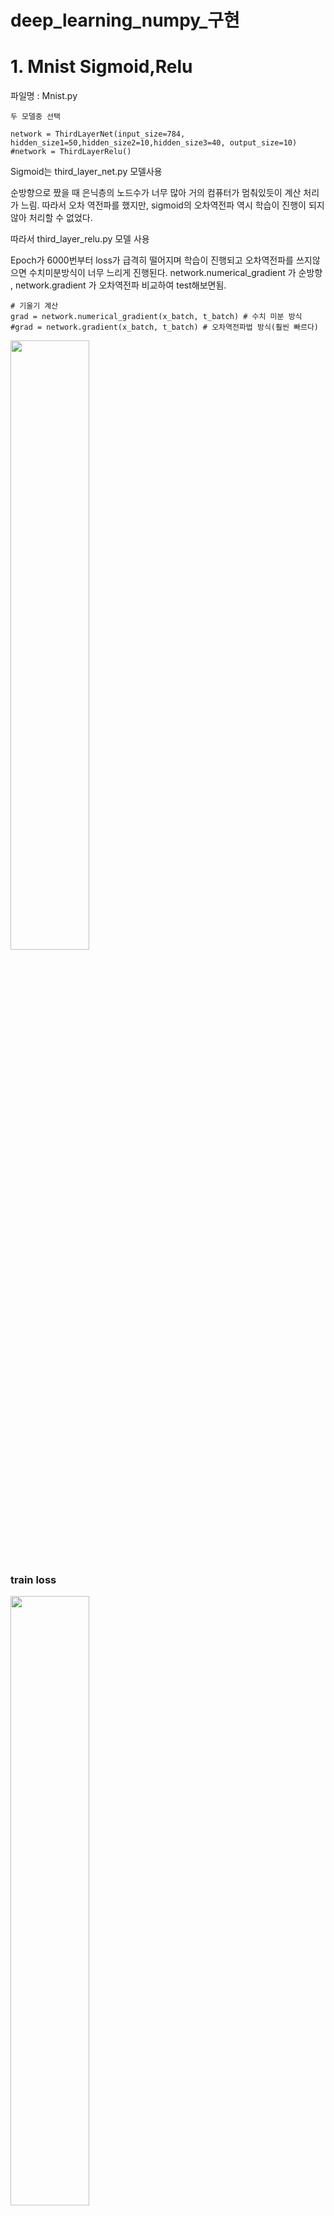 # deep_learning_numpy_구현

# 1. Mnist Sigmoid,Relu

파일명 : Mnist.py
  
    두 모델중 선택 
    
    network = ThirdLayerNet(input_size=784, hidden_size1=50,hidden_size2=10,hidden_size3=40, output_size=10)
    #network = ThirdLayerRelu()
  
Sigmoid는 third_layer_net.py 모델사용

순방향으로 짰을 때 은닉층의 노드수가 너무 많아 거의 컴퓨터가 멈춰있듯이 계산 처리가 느림.
따라서 오차 역전파를 했지만, sigmoid의 오차역전파 역시 학습이 진행이 되지않아 처리할 수 없었다.


따라서 third_layer_relu.py 모델 사용

Epoch가 6000번부터 loss가 급격히 떨어지며 학습이 진행되고 오차역전파를 쓰지않으면 수치미분방식이 너무 느리게 진행된다.
network.numerical_gradient 가 순방향 , network.gradient 가 오차역전파 비교하여 test해보면됨.


    # 기울기 계산
    grad = network.numerical_gradient(x_batch, t_batch) # 수치 미분 방식
    #grad = network.gradient(x_batch, t_batch) # 오차역전파법 방식(훨씬 빠르다)
    
<img src="https://user-images.githubusercontent.com/22265915/95035655-b69bf280-0700-11eb-8a94-b8c4cc539f17.png" width="50%">
  
### train loss ###

<img src="https://user-images.githubusercontent.com/22265915/95035666-c0bdf100-0700-11eb-9a9f-60db67b0fda5.png" width="50%">

### test loss ###




# 2. Playground classification

<img width="1340" alt="classification_circle" src="https://user-images.githubusercontent.com/22265915/95034847-10e78400-06fe-11eb-9d5f-579d16538e29.png">

## 실제 Playground 원 안, 밖 classification 이 되는지 numpy로 구현 ##

![image](https://user-images.githubusercontent.com/22265915/95036405-cd434900-0702-11eb-80ce-66164afd10fc.png)

linear classification은 가장 왼쪽것을 제외하고 분류하지 못한다.
세번째 원 안,밖을 분류하지 못하기때문에 다층신경망이 해결할 수 있는지에 대한 test 

Sigmoid ,Relu 두 모델 사용

    x , y 좌표 -4 , 4 사이에 랜덤으로 생성
    s = np.random.uniform(-4,4,11000)
    y = np.random.uniform(-4,4,11000)

    ordered_pairs = np.column_stack((s, y))
    x_train=ordered_pairs[0:10000]#train 문제
    x_test=ordered_pairs[10000:11000]#test문제

    print(ordered_pairs.shape)
    a=[]
    
    # 정답데이터 생성
    # 원 안이면 [1,0] 그 외 점 [0,1]
    
    for x ,y in ordered_pairs:
        if(x**2+y**2<=2):
            a.append([1,0])

        else:
            a.append([0,1])


third_layer_net.py 모델사용

Activation을 Sigmoid로 시작해봤지만 exp() 함수를 사용하여 계산속도가 상당히 느리다.
또한 sigmoid는 극단값들에대해 gradient가 0 으로 수렴하여 학습이 진행 되지않았다고 생각한다. 
실제로, playground 에서도 sigmoid로 진행하면 학습의 시간이 정말 오래걸린다.


따라 RELU로 변경
third_layer_relu.py 모델 사용

순방향, 오차역전파 를 사용한결과 오차역전파가 훨씬 빠르게 학습됐다.
이론으로만 봤던 것을 실제 속도차이를 실감하니 놀라움.
아무래도 exp() 함수를 사용하지않고, 0 보다 작은값들에 에대해 gradient가 0이 되는 문제가있지만, 상대적으로 sigmoid의 양끝 값에서 발생하는 것보다는 적다는 것을 고려해봤을때, 속도면에서 더 빠르게 학습된것이 아닐까 생각한다. 

은닉층의 node 개수를 조절해보고 평가했을때 30 , 5 , 10 이 가장 빠르게 학습되는것을 볼 수 있었다.

<img width="700" alt="스크린샷 2020-10-05 오후 12 17 50" src="https://user-images.githubusercontent.com/22265915/95037082-d208fc80-0704-11eb-87fa-015711273e5f.png">

### loss graph ###
위 train 아래 test 


            


       
